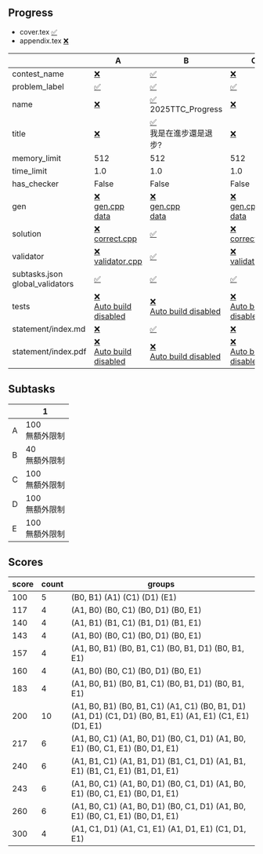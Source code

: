 
## Progress
<!-- progress start -->

- cover.tex [:white_check_mark:](cover.tex)
- appendix.tex [:x:](appendix.tex)

| | A | B | C | D | E |
| --- | --- | --- | --- | --- | --- |
| contest_name |  [:x:](pA/problem.json) | [:white_check_mark:](pB/problem.json) | [:x:](pC/problem.json) | [:x:](pD/problem.json) | [:x:](pE/problem.json) |
| problem_label |  [:white_check_mark:](pA/problem.json) | [:white_check_mark:](pB/problem.json) | [:white_check_mark:](pC/problem.json) | [:white_check_mark:](pD/problem.json) | [:white_check_mark:](pE/problem.json) |
| name |  [:x:](pA/problem.json) | [:white_check_mark:](pB/problem.json)<br>2025TTC_Progress | [:x:](pC/problem.json) | [:x:](pD/problem.json) | [:x:](pE/problem.json) |
| title |  [:x:](pA/problem.json) | [:white_check_mark:](pB/problem.json)<br>我是在進步還是退步? | [:x:](pC/problem.json) | [:x:](pD/problem.json) | [:x:](pE/problem.json) |
| memory_limit |  512 | 512 | 512 | 512 | 512 |
| time_limit |  1.0 | 1.0 | 1.0 | 1.0 | 1.0 |
| has_checker |  False | False | False | False | False |
| gen | [:x:](pA/gen)<br>[gen.cpp](pA/gen/gen.cpp)<br>[data](pA/gen/data) | [:x:](pB/gen)<br>[gen.cpp](pB/gen/gen.cpp)<br>[data](pB/gen/data) | [:x:](pC/gen)<br>[gen.cpp](pC/gen/gen.cpp)<br>[data](pC/gen/data) | [:x:](pD/gen)<br>[gen.cpp](pD/gen/gen.cpp)<br>[data](pD/gen/data) | [:x:](pE/gen)<br>[gen.cpp](pE/gen/gen.cpp)<br>[data](pE/gen/data) |
| solution | [:x:](pA/solution)<br>[correct.cpp](pA/solution/correct.cpp) | [:white_check_mark:](pB/solution) | [:x:](pC/solution)<br>[correct.cpp](pC/solution/correct.cpp) | [:x:](pD/solution)<br>[correct.cpp](pD/solution/correct.cpp) | [:x:](pE/solution)<br>[correct.cpp](pE/solution/correct.cpp) |
| validator | [:x:](pA/validator)<br>[validator.cpp](pA/validator/validator.cpp) | [:white_check_mark:](pB/validator) | [:x:](pC/validator)<br>[validator.cpp](pC/validator/validator.cpp) | [:x:](pD/validator)<br>[validator.cpp](pD/validator/validator.cpp) | [:x:](pE/validator)<br>[validator.cpp](pE/validator/validator.cpp) |
| subtasks.json<br>global_validators |  [:white_check_mark:](pA/subtasks.json) | [:white_check_mark:](pB/subtasks.json) | [:white_check_mark:](pC/subtasks.json) | [:white_check_mark:](pD/subtasks.json) | [:white_check_mark:](pE/subtasks.json) |
| tests | [:x:](pA/tests)<br>[Auto build disabled](pA/gen/DISABLE_AUTO_BUILD) | [:x:](pB/tests)<br>[Auto build disabled](pB/gen/DISABLE_AUTO_BUILD) | [:x:](pC/tests)<br>[Auto build disabled](pC/gen/DISABLE_AUTO_BUILD) | [:x:](pD/tests)<br>[Auto build disabled](pD/gen/DISABLE_AUTO_BUILD) | [:x:](pE/tests)<br>[Auto build disabled](pE/gen/DISABLE_AUTO_BUILD) |
| statement/index.md | [:x:](pA/statement/index.md) | [:white_check_mark:](pB/statement/index.md) | [:x:](pC/statement/index.md) | [:x:](pD/statement/index.md) | [:x:](pE/statement/index.md) |
| statement/index.pdf | [:x:](pA/statement/index.pdf)<br>[Auto build disabled](pA/statement/DISABLE_AUTO_BUILD) | [:x:](pB/statement/index.pdf)<br>[Auto build disabled](pB/statement/DISABLE_AUTO_BUILD) | [:x:](pC/statement/index.pdf)<br>[Auto build disabled](pC/statement/DISABLE_AUTO_BUILD) | [:x:](pD/statement/index.pdf)<br>[Auto build disabled](pD/statement/DISABLE_AUTO_BUILD) | [:x:](pE/statement/index.pdf)<br>[Auto build disabled](pE/statement/DISABLE_AUTO_BUILD) |

<!-- progress end -->

## Subtasks
<!-- subtasks start -->

| | 1 |
| --- | --- |
| A | 100<br>無額外限制 |
| B | 40<br>無額外限制 |
| C | 100<br>無額外限制 |
| D | 100<br>無額外限制 |
| E | 100<br>無額外限制 |

<!-- subtasks end -->

## Scores
<!-- scores start -->

| score | count | groups |
| --- | --- | --- |
| 100 | 5 | (B0, B1) (A1) (C1) (D1) (E1) |
| 117 | 4 | (A1, B0) (B0, C1) (B0, D1) (B0, E1) |
| 140 | 4 | (A1, B1) (B1, C1) (B1, D1) (B1, E1) |
| 143 | 4 | (A1, B0) (B0, C1) (B0, D1) (B0, E1) |
| 157 | 4 | (A1, B0, B1) (B0, B1, C1) (B0, B1, D1) (B0, B1, E1) |
| 160 | 4 | (A1, B0) (B0, C1) (B0, D1) (B0, E1) |
| 183 | 4 | (A1, B0, B1) (B0, B1, C1) (B0, B1, D1) (B0, B1, E1) |
| 200 | 10 | (A1, B0, B1) (B0, B1, C1) (A1, C1) (B0, B1, D1) (A1, D1) (C1, D1) (B0, B1, E1) (A1, E1) (C1, E1) (D1, E1) |
| 217 | 6 | (A1, B0, C1) (A1, B0, D1) (B0, C1, D1) (A1, B0, E1) (B0, C1, E1) (B0, D1, E1) |
| 240 | 6 | (A1, B1, C1) (A1, B1, D1) (B1, C1, D1) (A1, B1, E1) (B1, C1, E1) (B1, D1, E1) |
| 243 | 6 | (A1, B0, C1) (A1, B0, D1) (B0, C1, D1) (A1, B0, E1) (B0, C1, E1) (B0, D1, E1) |
| 260 | 6 | (A1, B0, C1) (A1, B0, D1) (B0, C1, D1) (A1, B0, E1) (B0, C1, E1) (B0, D1, E1) |
| 300 | 4 | (A1, C1, D1) (A1, C1, E1) (A1, D1, E1) (C1, D1, E1) |

<!-- scores end -->
